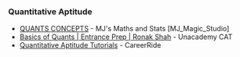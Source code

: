 ### Quantitative Aptitude

* [QUANTS CONCEPTS](https://youtube.com/playlist?list=PLHs2syZ2x5p7fTnhkrHgZy5pOlB-TZWEW) - MJ's Maths and Stats [MJ_Magic_Studio]
* [Basics of Quants | Entrance Prep | Ronak Shah](https://youtube.com/playlist?list=PLh-uxFrOdsq_-WMM8AmeAF4vpWy2UWVbe) - Unacademy CAT
* [Quantitative Aptitude Tutorials](https://youtube.com/playlist?list=PLpyc33gOcbVA4qXMoQ5vmhefTruk5t9lt) - CareerRide

